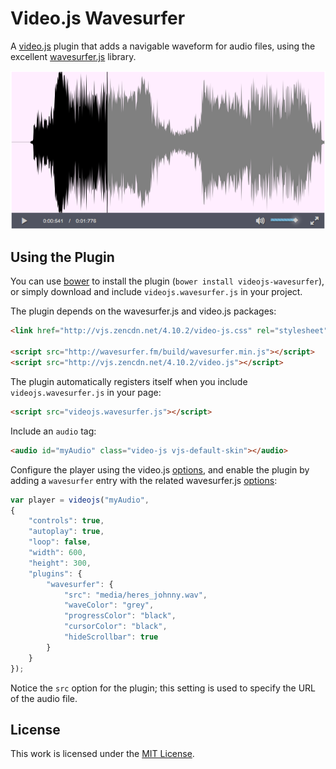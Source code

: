 Video.js Wavesurfer
===================

A [video.js](http://www.videojs.com/) plugin that adds a navigable waveform
for audio files, using the excellent [wavesurfer.js](https://github.com/katspaugh/wavesurfer.js)
library.

![Screenshot](/examples/img/screenshot.png?raw=true "Screenshot")

Using the Plugin
----------------

You can use [bower](https://http://bower.io) to install the plugin
(`bower install videojs-wavesurfer`), or simply download and include
`videojs.wavesurfer.js` in your project.

The plugin depends on the wavesurfer.js and video.js packages:

```html
<link href="http://vjs.zencdn.net/4.10.2/video-js.css" rel="stylesheet">

<script src="http://wavesurfer.fm/build/wavesurfer.min.js"></script>
<script src="http://vjs.zencdn.net/4.10.2/video.js"></script>
```

The plugin automatically registers itself when you include `videojs.wavesurfer.js`
in your page:

```html
<script src="videojs.wavesurfer.js"></script>
```

Include an `audio` tag:

```html
<audio id="myAudio" class="video-js vjs-default-skin"></audio>
```

Configure the player using the video.js
[options](https://github.com/videojs/video.js/blob/master/docs/guides/options.md),
and enable the plugin by adding a `wavesurfer` entry with the related wavesurfer.js
[options](https://github.com/katspaugh/wavesurfer.js#wavesurfer-options):

```javascript
var player = videojs("myAudio",
{
    "controls": true,
    "autoplay": true,
    "loop": false,
    "width": 600,
    "height": 300,
    "plugins": {
        "wavesurfer": {
            "src": "media/heres_johnny.wav",
            "waveColor": "grey",
            "progressColor": "black",
            "cursorColor": "black",
            "hideScrollbar": true
        }
    }
});
```

Notice the `src` option for the plugin; this setting is used to specify the
URL of the audio file.

License
-------

This work is licensed under the [MIT License](LICENSE).
